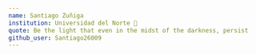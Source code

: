 ```yaml
---
name: Santiago Zuñiga 
institution: Universidad del Norte 🚩 
quote: Be the light that even in the midst of the darkness, persist
github_user: Santiago26009
---
```

